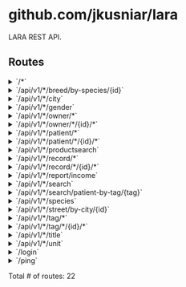 # github.com/jkusniar/lara

LARA REST API.

## Routes

<details>
<summary>`/*`</summary>

- [RequestID](/vendor/github.com/go-chi/chi/middleware/request_id.go#L63)
- [Logger](/vendor/github.com/go-chi/chi/middleware/logger.go#L30)
- [Recoverer](/vendor/github.com/go-chi/chi/middleware/recoverer.go#L18)
- **/***
	- _GET_
		- [fileServer.func1](/http/server.go#L188)

</details>
<details>
<summary>`/api/v1/*/breed/by-species/{id}`</summary>

- [RequestID](/vendor/github.com/go-chi/chi/middleware/request_id.go#L63)
- [Logger](/vendor/github.com/go-chi/chi/middleware/logger.go#L30)
- [Recoverer](/vendor/github.com/go-chi/chi/middleware/recoverer.go#L18)
- **/api/v1/***
	- [(*Server).(github.com/jkusniar/lara/http.requireAuthorizedUser)-fm](/http/server.go#L87)
	- **/breed/by-species/{id}**
		- _GET_
			- [requirePermission.func1](/http/auth.go#L102)
			- [(*Server).(github.com/jkusniar/lara/http.getAllBreedsBySpeciesHandler)-fm](/http/server.go#L131)

</details>
<details>
<summary>`/api/v1/*/city`</summary>

- [RequestID](/vendor/github.com/go-chi/chi/middleware/request_id.go#L63)
- [Logger](/vendor/github.com/go-chi/chi/middleware/logger.go#L30)
- [Recoverer](/vendor/github.com/go-chi/chi/middleware/recoverer.go#L18)
- **/api/v1/***
	- [(*Server).(github.com/jkusniar/lara/http.requireAuthorizedUser)-fm](/http/server.go#L87)
	- **/city**
		- _GET_
			- [requirePermission.func1](/http/auth.go#L102)
			- [(*Server).(github.com/jkusniar/lara/http.searchCityHandler)-fm](/http/server.go#L132)

</details>
<details>
<summary>`/api/v1/*/gender`</summary>

- [RequestID](/vendor/github.com/go-chi/chi/middleware/request_id.go#L63)
- [Logger](/vendor/github.com/go-chi/chi/middleware/logger.go#L30)
- [Recoverer](/vendor/github.com/go-chi/chi/middleware/recoverer.go#L18)
- **/api/v1/***
	- [(*Server).(github.com/jkusniar/lara/http.requireAuthorizedUser)-fm](/http/server.go#L87)
	- **/gender**
		- _GET_
			- [requirePermission.func1](/http/auth.go#L102)
			- [(*Server).(github.com/jkusniar/lara/http.getAllGendersHandler)-fm](/http/server.go#L128)

</details>
<details>
<summary>`/api/v1/*/owner/*`</summary>

- [RequestID](/vendor/github.com/go-chi/chi/middleware/request_id.go#L63)
- [Logger](/vendor/github.com/go-chi/chi/middleware/logger.go#L30)
- [Recoverer](/vendor/github.com/go-chi/chi/middleware/recoverer.go#L18)
- **/api/v1/***
	- [(*Server).(github.com/jkusniar/lara/http.requireAuthorizedUser)-fm](/http/server.go#L87)
	- **/owner/***
		- **/**
			- _POST_
				- [requirePermission.func1](/http/auth.go#L102)
				- [(*Server).(github.com/jkusniar/lara/http.createOwnerHandler)-fm](/http/server.go#L91)

</details>
<details>
<summary>`/api/v1/*/owner/*/{id}/*`</summary>

- [RequestID](/vendor/github.com/go-chi/chi/middleware/request_id.go#L63)
- [Logger](/vendor/github.com/go-chi/chi/middleware/logger.go#L30)
- [Recoverer](/vendor/github.com/go-chi/chi/middleware/recoverer.go#L18)
- **/api/v1/***
	- [(*Server).(github.com/jkusniar/lara/http.requireAuthorizedUser)-fm](/http/server.go#L87)
	- **/owner/***
		- **/{id}/***
			- **/**
				- _GET_
					- [requirePermission.func1](/http/auth.go#L102)
					- [(*Server).(github.com/jkusniar/lara/http.getOwnerHandler)-fm](/http/server.go#L93)
				- _PUT_
					- [requirePermission.func1](/http/auth.go#L102)
					- [(*Server).(github.com/jkusniar/lara/http.updateOwnerHandler)-fm](/http/server.go#L94)

</details>
<details>
<summary>`/api/v1/*/patient/*`</summary>

- [RequestID](/vendor/github.com/go-chi/chi/middleware/request_id.go#L63)
- [Logger](/vendor/github.com/go-chi/chi/middleware/logger.go#L30)
- [Recoverer](/vendor/github.com/go-chi/chi/middleware/recoverer.go#L18)
- **/api/v1/***
	- [(*Server).(github.com/jkusniar/lara/http.requireAuthorizedUser)-fm](/http/server.go#L87)
	- **/patient/***
		- **/**
			- _POST_
				- [requirePermission.func1](/http/auth.go#L102)
				- [(*Server).(github.com/jkusniar/lara/http.createPatientHandler)-fm](/http/server.go#L100)

</details>
<details>
<summary>`/api/v1/*/patient/*/{id}/*`</summary>

- [RequestID](/vendor/github.com/go-chi/chi/middleware/request_id.go#L63)
- [Logger](/vendor/github.com/go-chi/chi/middleware/logger.go#L30)
- [Recoverer](/vendor/github.com/go-chi/chi/middleware/recoverer.go#L18)
- **/api/v1/***
	- [(*Server).(github.com/jkusniar/lara/http.requireAuthorizedUser)-fm](/http/server.go#L87)
	- **/patient/***
		- **/{id}/***
			- **/**
				- _GET_
					- [requirePermission.func1](/http/auth.go#L102)
					- [(*Server).(github.com/jkusniar/lara/http.getPatientHandler)-fm](/http/server.go#L102)
				- _PUT_
					- [requirePermission.func1](/http/auth.go#L102)
					- [(*Server).(github.com/jkusniar/lara/http.updatePatientHandler)-fm](/http/server.go#L103)

</details>
<details>
<summary>`/api/v1/*/productsearch`</summary>

- [RequestID](/vendor/github.com/go-chi/chi/middleware/request_id.go#L63)
- [Logger](/vendor/github.com/go-chi/chi/middleware/logger.go#L30)
- [Recoverer](/vendor/github.com/go-chi/chi/middleware/recoverer.go#L18)
- **/api/v1/***
	- [(*Server).(github.com/jkusniar/lara/http.requireAuthorizedUser)-fm](/http/server.go#L87)
	- **/productsearch**
		- _POST_
			- [requirePermission.func1](/http/auth.go#L102)
			- [(*Server).(github.com/jkusniar/lara/http.searchProductHandler)-fm](/http/server.go#L146)

</details>
<details>
<summary>`/api/v1/*/record/*`</summary>

- [RequestID](/vendor/github.com/go-chi/chi/middleware/request_id.go#L63)
- [Logger](/vendor/github.com/go-chi/chi/middleware/logger.go#L30)
- [Recoverer](/vendor/github.com/go-chi/chi/middleware/recoverer.go#L18)
- **/api/v1/***
	- [(*Server).(github.com/jkusniar/lara/http.requireAuthorizedUser)-fm](/http/server.go#L87)
	- **/record/***
		- **/**
			- _POST_
				- [requirePermission.func1](/http/auth.go#L102)
				- [(*Server).(github.com/jkusniar/lara/http.createRecordHandler)-fm](/http/server.go#L109)

</details>
<details>
<summary>`/api/v1/*/record/*/{id}/*`</summary>

- [RequestID](/vendor/github.com/go-chi/chi/middleware/request_id.go#L63)
- [Logger](/vendor/github.com/go-chi/chi/middleware/logger.go#L30)
- [Recoverer](/vendor/github.com/go-chi/chi/middleware/recoverer.go#L18)
- **/api/v1/***
	- [(*Server).(github.com/jkusniar/lara/http.requireAuthorizedUser)-fm](/http/server.go#L87)
	- **/record/***
		- **/{id}/***
			- **/**
				- _PUT_
					- [requirePermission.func1](/http/auth.go#L102)
					- [(*Server).(github.com/jkusniar/lara/http.updateRecordHandler)-fm](/http/server.go#L112)
				- _GET_
					- [requirePermission.func1](/http/auth.go#L102)
					- [(*Server).(github.com/jkusniar/lara/http.getRecordHandler)-fm](/http/server.go#L111)

</details>
<details>
<summary>`/api/v1/*/report/income`</summary>

- [RequestID](/vendor/github.com/go-chi/chi/middleware/request_id.go#L63)
- [Logger](/vendor/github.com/go-chi/chi/middleware/logger.go#L30)
- [Recoverer](/vendor/github.com/go-chi/chi/middleware/recoverer.go#L18)
- **/api/v1/***
	- [(*Server).(github.com/jkusniar/lara/http.requireAuthorizedUser)-fm](/http/server.go#L87)
	- **/report/income**
		- _POST_
			- [requirePermission.func1](/http/auth.go#L102)
			- [(*Server).(github.com/jkusniar/lara/http.getIncomeStatisticsHandler)-fm](/http/server.go#L143)

</details>
<details>
<summary>`/api/v1/*/search`</summary>

- [RequestID](/vendor/github.com/go-chi/chi/middleware/request_id.go#L63)
- [Logger](/vendor/github.com/go-chi/chi/middleware/logger.go#L30)
- [Recoverer](/vendor/github.com/go-chi/chi/middleware/recoverer.go#L18)
- **/api/v1/***
	- [(*Server).(github.com/jkusniar/lara/http.requireAuthorizedUser)-fm](/http/server.go#L87)
	- **/search**
		- _GET_
			- [requirePermission.func1](/http/auth.go#L102)
			- [(*Server).(github.com/jkusniar/lara/http.searchHandler)-fm](/http/server.go#L138)

</details>
<details>
<summary>`/api/v1/*/search/patient-by-tag/{tag}`</summary>

- [RequestID](/vendor/github.com/go-chi/chi/middleware/request_id.go#L63)
- [Logger](/vendor/github.com/go-chi/chi/middleware/logger.go#L30)
- [Recoverer](/vendor/github.com/go-chi/chi/middleware/recoverer.go#L18)
- **/api/v1/***
	- [(*Server).(github.com/jkusniar/lara/http.requireAuthorizedUser)-fm](/http/server.go#L87)
	- **/search/patient-by-tag/{tag}**
		- _GET_
			- [requirePermission.func1](/http/auth.go#L102)
			- [(*Server).(github.com/jkusniar/lara/http.searchPatientByTagHandler)-fm](/http/server.go#L140)

</details>
<details>
<summary>`/api/v1/*/species`</summary>

- [RequestID](/vendor/github.com/go-chi/chi/middleware/request_id.go#L63)
- [Logger](/vendor/github.com/go-chi/chi/middleware/logger.go#L30)
- [Recoverer](/vendor/github.com/go-chi/chi/middleware/recoverer.go#L18)
- **/api/v1/***
	- [(*Server).(github.com/jkusniar/lara/http.requireAuthorizedUser)-fm](/http/server.go#L87)
	- **/species**
		- _GET_
			- [requirePermission.func1](/http/auth.go#L102)
			- [(*Server).(github.com/jkusniar/lara/http.getAllSpeciesHandler)-fm](/http/server.go#L129)

</details>
<details>
<summary>`/api/v1/*/street/by-city/{id}`</summary>

- [RequestID](/vendor/github.com/go-chi/chi/middleware/request_id.go#L63)
- [Logger](/vendor/github.com/go-chi/chi/middleware/logger.go#L30)
- [Recoverer](/vendor/github.com/go-chi/chi/middleware/recoverer.go#L18)
- **/api/v1/***
	- [(*Server).(github.com/jkusniar/lara/http.requireAuthorizedUser)-fm](/http/server.go#L87)
	- **/street/by-city/{id}**
		- _GET_
			- [requirePermission.func1](/http/auth.go#L102)
			- [(*Server).(github.com/jkusniar/lara/http.searchStreetByCityHandler)-fm](/http/server.go#L134)

</details>
<details>
<summary>`/api/v1/*/tag/*`</summary>

- [RequestID](/vendor/github.com/go-chi/chi/middleware/request_id.go#L63)
- [Logger](/vendor/github.com/go-chi/chi/middleware/logger.go#L30)
- [Recoverer](/vendor/github.com/go-chi/chi/middleware/recoverer.go#L18)
- **/api/v1/***
	- [(*Server).(github.com/jkusniar/lara/http.requireAuthorizedUser)-fm](/http/server.go#L87)
	- **/tag/***
		- **/**
			- _POST_
				- [requirePermission.func1](/http/auth.go#L102)
				- [(*Server).(github.com/jkusniar/lara/http.createTagHandler)-fm](/http/server.go#L118)

</details>
<details>
<summary>`/api/v1/*/tag/*/{id}/*`</summary>

- [RequestID](/vendor/github.com/go-chi/chi/middleware/request_id.go#L63)
- [Logger](/vendor/github.com/go-chi/chi/middleware/logger.go#L30)
- [Recoverer](/vendor/github.com/go-chi/chi/middleware/recoverer.go#L18)
- **/api/v1/***
	- [(*Server).(github.com/jkusniar/lara/http.requireAuthorizedUser)-fm](/http/server.go#L87)
	- **/tag/***
		- **/{id}/***
			- **/**
				- _GET_
					- [requirePermission.func1](/http/auth.go#L102)
					- [(*Server).(github.com/jkusniar/lara/http.getTagHandler)-fm](/http/server.go#L120)
				- _PUT_
					- [requirePermission.func1](/http/auth.go#L102)
					- [(*Server).(github.com/jkusniar/lara/http.updateTagHandler)-fm](/http/server.go#L121)

</details>
<details>
<summary>`/api/v1/*/title`</summary>

- [RequestID](/vendor/github.com/go-chi/chi/middleware/request_id.go#L63)
- [Logger](/vendor/github.com/go-chi/chi/middleware/logger.go#L30)
- [Recoverer](/vendor/github.com/go-chi/chi/middleware/recoverer.go#L18)
- **/api/v1/***
	- [(*Server).(github.com/jkusniar/lara/http.requireAuthorizedUser)-fm](/http/server.go#L87)
	- **/title**
		- _GET_
			- [requirePermission.func1](/http/auth.go#L102)
			- [(*Server).(github.com/jkusniar/lara/http.getAllTitlesHandler)-fm](/http/server.go#L126)

</details>
<details>
<summary>`/api/v1/*/unit`</summary>

- [RequestID](/vendor/github.com/go-chi/chi/middleware/request_id.go#L63)
- [Logger](/vendor/github.com/go-chi/chi/middleware/logger.go#L30)
- [Recoverer](/vendor/github.com/go-chi/chi/middleware/recoverer.go#L18)
- **/api/v1/***
	- [(*Server).(github.com/jkusniar/lara/http.requireAuthorizedUser)-fm](/http/server.go#L87)
	- **/unit**
		- _GET_
			- [requirePermission.func1](/http/auth.go#L102)
			- [(*Server).(github.com/jkusniar/lara/http.getAllUnitsHandler)-fm](/http/server.go#L127)

</details>
<details>
<summary>`/login`</summary>

- [RequestID](/vendor/github.com/go-chi/chi/middleware/request_id.go#L63)
- [Logger](/vendor/github.com/go-chi/chi/middleware/logger.go#L30)
- [Recoverer](/vendor/github.com/go-chi/chi/middleware/recoverer.go#L18)
- **/login**
	- _POST_
		- [(*Server).(github.com/jkusniar/lara/http.authenticationHandler)-fm](/http/server.go#L85)

</details>
<details>
<summary>`/ping`</summary>

- [RequestID](/vendor/github.com/go-chi/chi/middleware/request_id.go#L63)
- [Logger](/vendor/github.com/go-chi/chi/middleware/logger.go#L30)
- [Recoverer](/vendor/github.com/go-chi/chi/middleware/recoverer.go#L18)
- **/ping**
	- _GET_
		- [(*Server).Router.func1](/http/server.go#L80)

</details>

Total # of routes: 22
